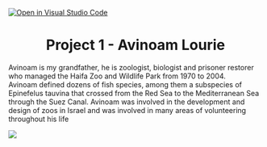 [![Open in Visual Studio Code](https://classroom.github.com/assets/open-in-vscode-c66648af7eb3fe8bc4f294546bfd86ef473780cde1dea487d3c4ff354943c9ae.svg)](https://classroom.github.com/online_ide?assignment_repo_id=10466687&assignment_repo_type=AssignmentRepo)

<h1 align='center'>
  Project 1 - Avinoam Lourie
</h1>




<p>
  
Avinoam is my grandfather, he is zoologist, biologist and prisoner restorer who managed the Haifa Zoo and Wildlife Park from 1970 to 2004.                  
Avinoam defined dozens of fish species, among them a subspecies of Epinefelus tauvina that crossed from the Red Sea to the Mediterranean Sea through the Suez Canal. 
Avinoam was involved in the development and design of zoos in Israel and was involved in many areas of volunteering throughout his life
</p>

<img src="https://m.media-amazon.com/images/I/413s+wgmU0L.jpg"><img/>







<!--
**idolou/idolou** is a ✨ _special_ ✨ repository because its `README.md` (this file) appears on your GitHub profile.

Here are some ideas to get you started:

- 🔭 I’m currently working on ...
- 🌱 I’m currently learning ...
- 👯 I’m looking to collaborate on ...
- 🤔 I’m looking for help with ...
- 💬 Ask me about ...
- 📫 How to reach me: ...
- 😄 Pronouns: ...
- ⚡ Fun fact: ...
-->

